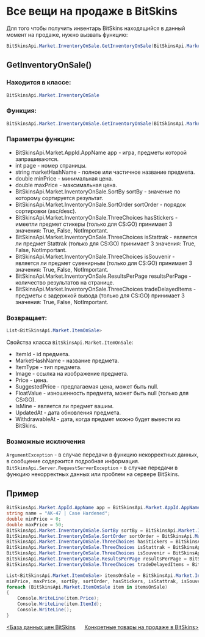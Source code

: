 ﻿# Все вещи на продаже в BitSkins

Для того чтобы получить инвентарь BitSkins находящийся в данный момент на продаже, нужно вызвать функцию:

```csharp
BitSkinsApi.Market.InventoryOnSale.GetInventoryOnSale(BitSkinsApi.Market.AppId.AppName app, int page, string marketHashName, double minPrice, double maxPrice, BitSkinsApi.Market.InventoryOnSale.SortBy sortBy, BitSkinsApi.Market.InventoryOnSale.SortOrder sortOrder, BitSkinsApi.Market.InventoryOnSale.ThreeChoices hasStickers, BitSkinsApi.Market.InventoryOnSale.ThreeChoices isStattrak, BitSkinsApi.Market.InventoryOnSale.ThreeChoices isSouvenir, BitSkinsApi.Market.InventoryOnSale.ResultsPerPage resultsPerPage, BitSkinsApi.Market.InventoryOnSale.ThreeChoices tradeDelayedItems);
```

## GetInventoryOnSale()

### Находится в классе:

```csharp
BitSkinsApi.Market.InventoryOnSale
```

### Функция:

```csharp
BitSkinsApi.Market.InventoryOnSale.GetInventoryOnSale(BitSkinsApi.Market.AppId.AppName app, int page, string marketHashName, double minPrice, double maxPrice, BitSkinsApi.Market.InventoryOnSale.SortBy sortBy, BitSkinsApi.Market.InventoryOnSale.SortOrder sortOrder, BitSkinsApi.Market.InventoryOnSale.ThreeChoices hasStickers, BitSkinsApi.Market.InventoryOnSale.ThreeChoices isStattrak, BitSkinsApi.Market.InventoryOnSale.ThreeChoices isSouvenir, BitSkinsApi.Market.InventoryOnSale.ResultsPerPage resultsPerPage, BitSkinsApi.Market.InventoryOnSale.ThreeChoices tradeDelayedItems);
```

### Параметры функции:

* BitSkinsApi.Market.AppId.AppName app - игра, предметы которой запрашиваются.
* int page - номер страницы.
* string marketHashName - полное или частичное название предмета.
* double minPrice - минимальная цена.
*  double maxPrice - максимальная цена.
*  BitSkinsApi.Market.InventoryOnSale.SortBy sortBy - значение по которому сортируется результат.
*  BitSkinsApi.Market.InventoryOnSale.SortOrder sortOrder - порядок сортировки (asc/desc).
*  BitSkinsApi.Market.InventoryOnSale.ThreeChoices hasStickers - имеетли предмет стикеры (только для CS:GO) принимает 3 значения: True, False, NotImportant.
*  BitSkinsApi.Market.InventoryOnSale.ThreeChoices isStattrak - является ли предмет Stattrak (только для CS:GO) принимает 3 значения: True, False, NotImportant.
*  BitSkinsApi.Market.InventoryOnSale.ThreeChoices isSouvenir - является ли предмет сувенирным  (только для CS:GO) принимает 3 значения: True, False, NotImportant.
*  BitSkinsApi.Market.InventoryOnSale.ResultsPerPage resultsPerPage - количество результатов на странице.
*  BitSkinsApi.Market.InventoryOnSale.ThreeChoices tradeDelayedItems - предметы с задержкой вывода (только для CS:GO) принимает 3 значения: True, False, NotImportant.

### Возвращает:

```csharp
List<BitSkinsApi.Market.ItemOnSale>
```

Свойства класса ```BitSkinsApi.Market.ItemOnSale```:
* ItemId - id предмета.
* MarketHashName - название предмета.
* ItemType - тип предмета.
* Image - ссылка на изображение предмета.
* Price - цена.
* SuggestedPrice - предлагаемая цена, может быть null.
* FloatValue - изношенность предмета, может быть null (только для CS:GO).
* IsMine - является ли предмет вашим.
* UpdatedAt - дата обновления предмета.
* WithdrawableAt - дата, когда предмет можно будет вывести из BitSkins.

### Возможные исключения
```ArgumentException``` - в случае передачи в функцию некорректных данных, в сообщение содержится подробная информация.
\
```BitSkinsApi.Server.RequestServerException``` - в случае передачи в функцию некорректных данных или проблем на сервере BitSkins.

## Пример

```csharp
BitSkinsApi.Market.AppId.AppName app = BitSkinsApi.Market.AppId.AppName.CounterStrikGlobalOffensive;
string name = "AK-47 | Case Hardened";
double minPrice = 0;
double maxPrice = 50;
BitSkinsApi.Market.InventoryOnSale.SortBy sortBy = BitSkinsApi.Market.InventoryOnSale.SortBy.Price;
BitSkinsApi.Market.InventoryOnSale.SortOrder sortOrder = BitSkinsApi.Market.InventoryOnSale.SortOrder.Asc;
BitSkinsApi.Market.InventoryOnSale.ThreeChoices hasStickers = BitSkinsApi.Market.InventoryOnSale.ThreeChoices.NotImportant;
BitSkinsApi.Market.InventoryOnSale.ThreeChoices isStattrak = BitSkinsApi.Market.InventoryOnSale.ThreeChoices.NotImportant;
BitSkinsApi.Market.InventoryOnSale.ThreeChoices isSouvenir = BitSkinsApi.Market.InventoryOnSale.ThreeChoices.NotImportant;
BitSkinsApi.Market.InventoryOnSale.ResultsPerPage resultsPerPage = BitSkinsApi.Market.InventoryOnSale.ResultsPerPage.R30;
BitSkinsApi.Market.InventoryOnSale.ThreeChoices tradeDelayedItems = BitSkinsApi.Market.InventoryOnSale.ThreeChoices.NotImportant;

List<BitSkinsApi.Market.ItemOnSale> itemsOnSale = BitSkinsApi.Market.InventoryOnSale.GetInventoryOnSale(app, 1, name, 
minPrice, maxPrice, sortBy, sortOrder, hasStickers, isStattrak, isSouvenir, resultsPerPage, tradeDelayedItems);
foreach (BitSkinsApi.Market.ItemOnSale item in itemsOnSale)
{
    Console.WriteLine(item.Price);
    Console.WriteLine(item.ItemId);
    Console.WriteLine();
}
```

[<База данных цен BitSkins](https://github.com/Captious99/BitSkinsApi/blob/master/docs/ru/market/price_database.md) &nbsp;&nbsp;&nbsp;&nbsp; [Конкретные товары на продаже в BitSkins>](https://github.com/Captious99/BitSkinsApi/blob/master/docs/ru/market/specific_items_on_sale.md)